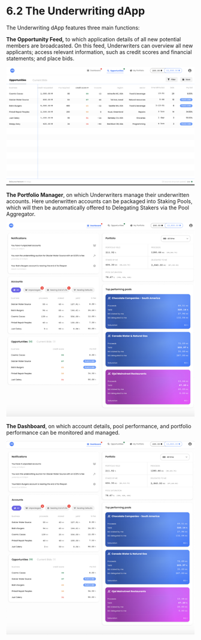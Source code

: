 # 6.2 The Underwriting dApp

The Underwriting dApp features three main functions:

**The Opportunity Feed,** to which application details of all new potential members are broadcasted. On this feed, Underwriters can overview all new applicants; access relevant information, such as credit scores and financial statements; and place bids.

![](<../.gitbook/assets/image (17).png>)



**The Portfolio Manager**, on which Underwriters manage their underwritten accounts. Here underwritten accounts can be packaged into Staking Pools, which will then be automatically offered to Delegating Stakers via the Pool Aggregator.

![](<../.gitbook/assets/image (19).png>)

**The Dashboard**, on which account details, pool performance, and portfolio performance can be monitored and managed.

![](<../.gitbook/assets/image (9).png>)
